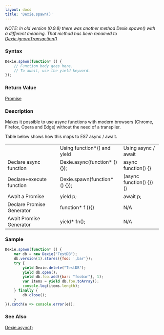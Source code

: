 ```yaml
---
layout: docs
title: 'Dexie.spawn()'
---
```


_NOTE: In old version (0.9.8) there was another method Dexie.spawn() with a different meaning. That method has been renamed to [Dexie.ignoreTransaction()](/docs/Dexie/Dexie.ignoreTransaction())_

### Syntax

```javascript
Dexie.spawn(function* () {
    // Function body goes here.
    // To await, use the yield keyword.
});
```

### Return Value

[Promise](/docs/Promise/Promise)

### Description

Makes it possible to use async functions with modern browsers (Chrome, Firefox, Opera and Edge) without the need of a transpiler.

Table below shows how this maps to ES7 async / await.

<table>
  <tr><td></td><td>Using function*() and yield</td><td>Using async / await</td></tr>
  <tr><td>Declare async function</td><td>Dexie.async(function* () {});</td><td>async function() {}</td></tr>
  <tr><td>Declare+execute function</td><td>Dexie.spawn(function* () {});</td><td>(async function() {})()</td></tr>
  <tr><td>Await a Promise</td><td>yield p;</td><td>await p;</td></tr>
  <tr><td>Declare Promise Generator</td><td>function* f (){}</td><td>N/A</td></tr>
  <tr><td>Await Promise Generator</td><td>yield* fn();</td><td>N/A</td></tr>
</table>

### Sample

```javascript
Dexie.spawn(function* () {
    var db = new Dexie("TestDB");
    db.version(1).stores({foo: ',bar'});
    try {
        yield Dexie.delete("TestDB");
        yield db.open();
        yield db.foo.add({bar: "foobar"}, 1);
        var items = yield db.foo.toArray();
        console.log(items.length);
    } finally {
        db.close();
    }
}).catch(e => console.error(e));

```
### See Also
[Dexie.async()](/docs/Dexie/Dexie.async())

